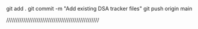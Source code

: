 
git add .
git commit -m "Add existing DSA tracker files"
git push origin main

/////////////////////////////////////////////////